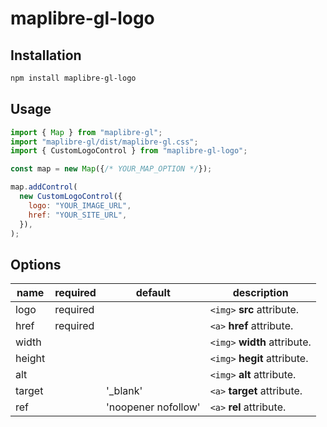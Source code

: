 # maplibre-gl-logo

## Installation

```sh
npm install maplibre-gl-logo
```

## Usage

```js
import { Map } from "maplibre-gl";
import "maplibre-gl/dist/maplibre-gl.css";
import { CustomLogoControl } from "maplibre-gl-logo";

const map = new Map({/* YOUR_MAP_OPTION */});

map.addControl(
  new CustomLogoControl({
    logo: "YOUR_IMAGE_URL",
    href: "YOUR_SITE_URL",
  }),
);
```

## Options

| name   | required | default             | description                  |
| ------ | -------- | ------------------- | ---------------------------- |
| logo   | required |                     | `<img>` **src** attribute.   |
| href   | required |                     | `<a>` **href** attribute.    |
| width  |          |                     | `<img>` **width** attribute. |
| height |          |                     | `<img>` **hegit** attribute. |
| alt    |          |                     | `<img>` **alt** attribute.   |
| target |          | '_blank'            | `<a>` **target** attribute.  |
| ref    |          | 'noopener nofollow' | `<a>` **rel** attribute.     |
